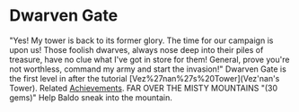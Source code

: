 # Dwarven Gate

"Yes! My tower is back to its former glory. The time for our campaign is upon us! Those foolish dwarves, always nose deep into their piles of treasure, have no clue what I've got in store for them! General, prove you're not worthless, command my army and start the invasion!"
Dwarven Gate is the first level in after the tutorial [Vez%27nan%27s%20Tower](Vez'nan's Tower).
Related [Achievements](Achievements).
 FAR OVER THE MISTY MOUNTAINS "(30 gems)" Help Baldo sneak into the mountain.